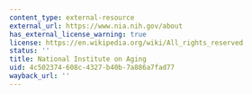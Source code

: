 ```yaml
---
content_type: external-resource
external_url: https://www.nia.nih.gov/about
has_external_license_warning: true
license: https://en.wikipedia.org/wiki/All_rights_reserved
status: ''
title: National Institute on Aging
uid: 4c502374-608c-4327-b40b-7a886a7fad77
wayback_url: ''
---
```

